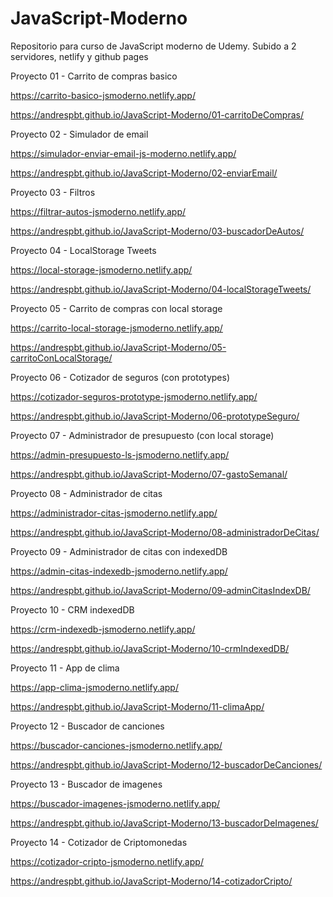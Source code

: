 # JavaScript-Moderno
Repositorio para curso de JavaScript moderno  de Udemy. Subido a 2 servidores, netlify y github pages



Proyecto 01 - Carrito de compras basico 

https://carrito-basico-jsmoderno.netlify.app/

https://andrespbt.github.io/JavaScript-Moderno/01-carritoDeCompras/

Proyecto 02 - Simulador de email

https://simulador-enviar-email-js-moderno.netlify.app/

https://andrespbt.github.io/JavaScript-Moderno/02-enviarEmail/

Proyecto 03 - Filtros

https://filtrar-autos-jsmoderno.netlify.app/

https://andrespbt.github.io/JavaScript-Moderno/03-buscadorDeAutos/

Proyecto 04 - LocalStorage Tweets

https://local-storage-jsmoderno.netlify.app/

https://andrespbt.github.io/JavaScript-Moderno/04-localStorageTweets/

Proyecto 05 - Carrito de compras con local storage

https://carrito-local-storage-jsmoderno.netlify.app/

https://andrespbt.github.io/JavaScript-Moderno/05-carritoConLocalStorage/

Proyecto 06 - Cotizador de seguros (con prototypes)

https://cotizador-seguros-prototype-jsmoderno.netlify.app/

https://andrespbt.github.io/JavaScript-Moderno/06-prototypeSeguro/

Proyecto 07 - Administrador de presupuesto (con local storage)

https://admin-presupuesto-ls-jsmoderno.netlify.app/

https://andrespbt.github.io/JavaScript-Moderno/07-gastoSemanal/

Proyecto 08 - Administrador de citas

https://administrador-citas-jsmoderno.netlify.app/

https://andrespbt.github.io/JavaScript-Moderno/08-administradorDeCitas/

Proyecto 09 - Administrador de citas con indexedDB

https://admin-citas-indexedb-jsmoderno.netlify.app/

https://andrespbt.github.io/JavaScript-Moderno/09-adminCitasIndexDB/

Proyecto 10 - CRM indexedDB 

https://crm-indexedb-jsmoderno.netlify.app/

https://andrespbt.github.io/JavaScript-Moderno/10-crmIndexedDB/

Proyecto 11 - App de clima

https://app-clima-jsmoderno.netlify.app/

https://andrespbt.github.io/JavaScript-Moderno/11-climaApp/

Proyecto 12 - Buscador de canciones

https://buscador-canciones-jsmoderno.netlify.app/

https://andrespbt.github.io/JavaScript-Moderno/12-buscadorDeCanciones/

Proyecto 13 - Buscador de imagenes

https://buscador-imagenes-jsmoderno.netlify.app/

https://andrespbt.github.io/JavaScript-Moderno/13-buscadorDeImagenes/

Proyecto 14 - Cotizador de Criptomonedas

https://cotizador-cripto-jsmoderno.netlify.app/

https://andrespbt.github.io/JavaScript-Moderno/14-cotizadorCripto/


